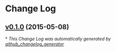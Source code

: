 # Change Log

## [v0.1.0](https://github.com/danielberkompas/ecto_validation_case/tree/v0.1.0) (2015-05-08)



\* *This Change Log was automatically generated by [github_changelog_generator](https://github.com/skywinder/Github-Changelog-Generator)*